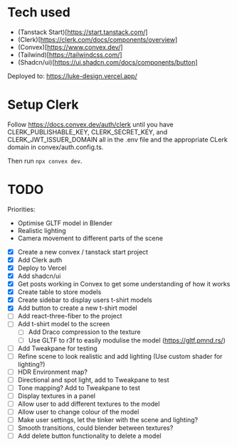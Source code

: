 # Tech used

- (Tanstack Start)[https://start.tanstack.com/]
- (Clerk)[https://clerk.com/docs/components/overview]
- (Convex)[https://www.convex.dev/]
- (Tailwind)[https://tailwindcss.com/]
- (Shadcn/ui)[https://ui.shadcn.com/docs/components/button]

Deployed to: https://luke-design.vercel.app/

# Setup Clerk

Follow https://docs.convex.dev/auth/clerk until you have
CLERK_PUBLISHABLE_KEY, CLERK_SECRET_KEY, and CLERK_JWT_ISSUER_DOMAIN all in the .env file and the appropriate CLerk domain in convex/auth.config.ts.

Then run `npx convex dev`.

# TODO

Priorities:

- Optimise GLTF model in Blender
- Realistic lighting
- Camera movement to different parts of the scene

- [x] Create a new convex / tanstack start project
- [x] Add Clerk auth
- [x] Deploy to Vercel
- [x] Add shadcn/ui
- [x] Get posts working in Convex to get some understanding of how it works
- [x] Create table to store models
- [x] Create sidebar to display users t-shirt models
- [x] Add button to create a new t-shirt model
- [ ] Add react-three-fiber to the project
- [ ] Add t-shirt model to the screen
  - [ ] Add Draco compression to the texture
  - [ ] Use GLTF to r3f to easily modulise the model (https://gltf.pmnd.rs/)
- [ ] Add Tweakpane for testing
- [ ] Refine scene to look realistic and add lighting (Use custom shader for lighting?)
- [ ] HDR Environment map?
- [ ] Directional and spot light, add to Tweakpane to test
- [ ] Tone mapping? Add to Tweakpane to test
- [ ] Display textures in a panel
- [ ] Allow user to add different textures to the model
- [ ] Allow user to change colour of the model
- [ ] Make user settings, let the tinker with the scene and lighting?
- [ ] Smooth transitions, could blender between textures?
- [ ] Add delete button functionality to delete a model
